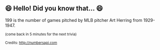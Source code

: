 ## :smile: Hello! Did you know that... :smile:
199 is the number of games pitched by MLB pitcher Art Herring from 1929-1947.

<sup>(come back in 5 minutes for the next trivia)</sup>


<sup>Credits: http://numbersapi.com</sup>
